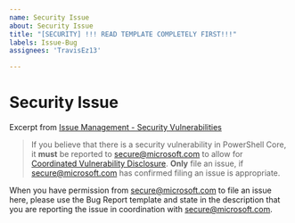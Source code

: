 ```yaml
---
name: Security Issue
about: Security Issue
title: "[SECURITY] !!! READ TEMPLATE COMPLETELY FIRST!!!"
labels: Issue-Bug
assignees: 'TravisEz13'

---
```


# Security Issue

Excerpt from [Issue Management - Security Vulnerabilities](https://github.com/PowerShell/PowerShell/blob/master/docs/maintainers/issue-management.md#security-vulnerabilities)

> If you believe that there is a security vulnerability in PowerShell Core,
it **must** be reported to [secure@microsoft.com](https://technet.microsoft.com/security/ff852094.aspx)
to allow for [Coordinated Vulnerability Disclosure](https://technet.microsoft.com/security/dn467923).
**Only** file an issue, if secure@microsoft.com has confirmed filing an issue is appropriate.

When you have permission from secure@microsoft.com to file an issue here,
please use the Bug Report template and state in the description that you are reporting the issue in coordination with secure@microsoft.com.
